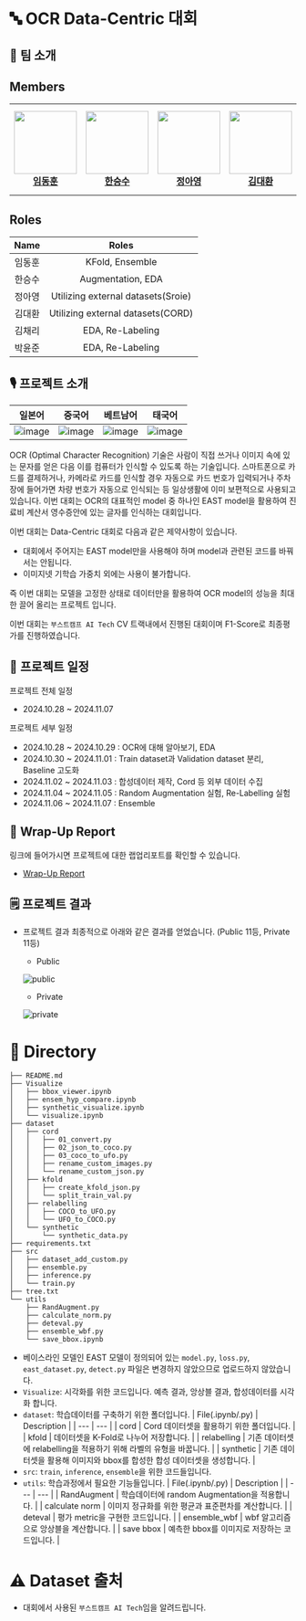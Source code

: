 # 🔤 OCR Data-Centric 대회

## 🙂 팀 소개

## Members 
<table>
    <tr height="160px">
        <td align="center" width="150px">
            <a href="https://github.com/naringles"><img height="110px"  src="https://avatars.githubusercontent.com/u/61579399?v=4"></a>
            <br/>
            <a href="https://github.com/naringles"><strong>임동훈</strong></a>
            <br />
        </td>
        <td align="center" width="150px">
            <a href="https://github.com/hanseungsoo13"><img height="110px"  src="https://avatars.githubusercontent.com/u/75753717?v=4"/></a>
            <br/>
            <a href="https://github.com/hanseungsoo13"><strong>한승수</strong></a>
            <br />
        </td>
        <td align="center" width="150px">
            <a href="https://github.com/Jeong-AYeong"><img height="110px"  src="https://avatars.githubusercontent.com/u/87751593?v=4"/></a>
            <br/>
            <a href="https://github.com/Jeong-AYeong"><strong>정아영</strong></a>
            <br />
        </td>
        <td align="center" width="150px">
            <a href="https://github.com/Ai-BT"><img height="110px" src="https://avatars.githubusercontent.com/u/97381138?v=4"/></a>
            <br />
            <a href="https://github.com/Ai-BT"><strong>김대환</strong></a>
            <br />
        </td>
        <td align="center" width="150px">
            <a href="https://github.com/cherry-space"><img height="110px" src="https://avatars.githubusercontent.com/u/177336350?v=4"/></a>
            <br />
            <a href="https://github.com/cherry-space"><strong>김채리</strong></a>
            <br />
        </td>
        <td align="center" width="150px">
              <a href="https://github.com/SkyBlue-boy"><img height="110px"  src="https://avatars.githubusercontent.com/u/63849988?v=4"/></a>
              <br />
              <a href="https://github.com/SkyBlue-boy"><strong>박윤준</strong></a>
              <br />
          </td>
    </tr>
</table>

##  Roles

|Name|Roles|
|:-------:|:--------------------------------------------------------------:|
|임동훈| KFold, Ensemble
|한승수| Augmentation, EDA
|정아영| Utilizing external datasets(Sroie)
|김대환| Utilizing external datasets(CORD)
|김채리| EDA, Re-Labeling
|박윤준| EDA, Re-Labeling

## 🎙️ 프로젝트 소개
|일본어|중국어|베트남어|태국어|
|:----:|:----:|:----:|:----:|
|![image](https://github.com/user-attachments/assets/4d5c2aca-2156-4f26-925a-a924ebcbb70d) |![image](https://github.com/user-attachments/assets/71fcb327-1502-407d-9d56-467ec07994a0) |![image](https://github.com/user-attachments/assets/dfaeb40b-c1a1-450b-ac69-826f9247ca28) |![image](https://github.com/user-attachments/assets/bbaafe2f-b63f-4375-9a76-17f7de0b7b39) |

OCR (Optimal Character Recognition) 기술은 사람이 직접 쓰거나 이미지 속에 있는 문자를 얻은 다음 이를 컴퓨터가 인식할 수 있도록 하는 기술입니다. 스마트폰으로 카드를 결제하거나, 카메라로 카드를 인식할 경우 자동으로 카드 번호가 입력되거나 주차장에 들어가면 차량 번호가 자동으로 인식되는 등 일상생활에 이미 보편적으로 사용되고 있습니다. 이번 대회는 OCR의 대표적인 model 중 하나인 EAST model을 활용하여 진료비 계산서 영수증안에 있는 글자를 인식하는 대회입니다. 

이번 대회는  Data-Centric 대회로 다음과 같은 제약사항이 있습니다. 

- 대회에서 주어지는 EAST model만을 사용해야 하며 model과 관련된 코드를 바꿔서는 안됩니다.
- 이미지넷 기학습 가중치 외에는 사용이 불가합니다.

즉 이번 대회는 모델을 고정한 상태로 데이터만을 활용하여 OCR model의 성능을 최대한 끌어 올리는 프로젝트 입니다. 

이번 대회는 `부스트캠프 AI Tech` CV 트랙내에서 진행된 대회이며 F1-Score로 최종평가를 진행하였습니다. 

## 📆 프로젝트 일정

프로젝트 전체 일정

- 2024.10.28 ~ 2024.11.07

프로젝트 세부 일정

- 2024.10.28 ~ 2024.10.29 : OCR에 대해 알아보기, EDA
- 2024.10.30 ~ 2024.11.01 : Train dataset과 Validation dataset 분리, Baseline 고도화
- 2024.11.02 ~ 2024.11.03 : 합성데이터 제작, Cord 등 외부 데이터 수집
- 2024.11.04 ~ 2024.11.05 : Random Augmentation 실험, Re-Labelling 실험
- 2024.11.06 ~ 2024.11.07 : Ensemble


## 🤔 Wrap-Up Report
링크에 들어가시면 프로젝트에 대한 랩업리포트를 확인할 수 있습니다.
- [Wrap-Up Report](https://cactus-panama-b7c.notion.site/Data-Centric-OCR-Wrap-up-Report-54123f2d7cc2497d9e31b9f0619ea356?pvs=4)
  
## 🗒️ 프로젝트 결과

- 프로젝트 결과 최종적으로 아래와 같은 결과를 얻었습니다. (Public 11등, Private 11등)
    - Public
    
    ![public](https://github.com/user-attachments/assets/7f28fe34-acaf-48c9-bbbc-e05ba47e54ce)

    
    - Private
    
    ![private](https://github.com/user-attachments/assets/9a71d007-ad66-4e06-97a3-010ec64e5883)
    

# 🔄️ Directory

```
├── README.md
├── Visualize
│   ├── bbox_viewer.ipynb
│   ├── ensem_hyp_compare.ipynb
│   ├── synthetic_visualize.ipynb
│   └── visualize.ipynb
├── dataset
│   ├── cord
│   │   ├── 01_convert.py
│   │   ├── 02_json_to_coco.py
│   │   ├── 03_coco_to_ufo.py
│   │   ├── rename_custom_images.py
│   │   └── rename_custom_json.py
│   ├── kfold
│   │   ├── create_kfold_json.py
│   │   └── split_train_val.py
│   ├── relabelling
│   │   ├── COCO_to_UFO.py
│   │   └── UFO_to_COCO.py
│   └── synthetic
│       └── synthetic_data.py
├── requirements.txt
├── src
│   ├── dataset_add_custom.py
│   ├── ensemble.py
│   ├── inference.py
│   └── train.py
├── tree.txt
└── utils
    ├── RandAugment.py
    ├── calculate_norm.py
    ├── deteval.py
    ├── ensemble_wbf.py
    └── save_bbox.ipynb
```
- 베이스라인 모델인 EAST 모델이 정의되어 있는 `model.py`, `loss.py`, `east_dataset.py`, `detect.py` 파일은 변경하지 않았으므로 업로드하지 않았습니다.
- `Visualize`: 시각화를 위한 코드입니다. 예측 결과, 앙상블 결과, 합성데이터를 시각화 합니다.
- `dataset`: 학습데이터를 구축하기 위한 폴더입니다.
    | File(.ipynb/.py) | Description |
    | --- | --- |
    | cord | Cord 데이터셋을 활용하기 위한 폴더입니다. |
    | kfold | 데이터셋을 K-Fold로 나누어 저장합니다.  |
    | relabelling  | 기존 데이터셋에 relabelling을 적용하기 위해 라벨의 유형을 바꿉니다.  |
    | synthetic  | 기존 데이터셋을 활용해 이미지와 bbox를 합성한 합성 데이터셋을 생성합니다.  |
- `src`: `train`, `inference`, `ensemble`을 위한 코드들입니다.
- `utils`: 학습과정에서 필요한 기능들입니다.
    | File(.ipynb/.py) | Description |
    | --- | --- |
    | RandAugment | 학습데이터에 random Augmentation을 적용합니다. |
    | calculate norm | 이미지 정규화를 위한 평균과 표준편차를 계산합니다. |
    | deteval  | 평가 metric을 구현한 코드입니다.  |
    | ensemble_wbf  | wbf 알고리즘으로 앙상블을 계산합니다.  |
    | save bbox | 예측한 bbox를 이미지로 저장하는 코드입니다. |

# ⚠️ Dataset 출처

- 대회에서 사용된  `부스트캠프 AI Tech`임을 알려드립니다.
